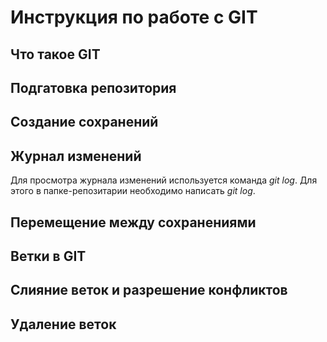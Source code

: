 # Инструкция по работе с GIT

## Что такое GIT

## Подгатовка репозитория

## Создание сохранений

##  Журнал изменений
Для просмотра журнала изменений используется команда *git log*. Для этого в папке-репозитарии необходимо написать *git log*.

## Перемещение между сохранениями

## Ветки в GIT

## Слияние веток и разрешение конфликтов

## Удаление веток

